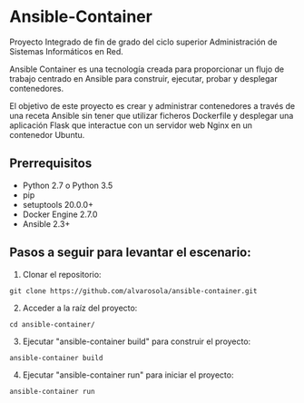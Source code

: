 # Ansible-Container
Proyecto Integrado de fin de grado del ciclo superior Administración de Sistemas Informáticos en Red.

Ansible Container es una tecnología creada para proporcionar un flujo de trabajo centrado en Ansible para construir, ejecutar, probar y desplegar contenedores. 

El objetivo de este proyecto es crear y administrar contenedores a través de una receta Ansible sin tener que utilizar ficheros Dockerfile y desplegar una aplicación Flask que interactue con un servidor web Nginx en un contenedor Ubuntu.

## Prerrequisitos
* Python 2.7 o Python 3.5
* pip
* setuptools 20.0.0+
* Docker Engine 2.7.0
* Ansible 2.3+

## Pasos a seguir para levantar el escenario:
1. Clonar el repositorio:
```
git clone https://github.com/alvarosola/ansible-container.git
```
2. Acceder a la raíz del proyecto:
```
cd ansible-container/
```
3. Ejecutar "ansible-container build" para construir el proyecto:
```
ansible-container build
```
4. Ejecutar "ansible-container run" para iniciar el proyecto:
```
ansible-container run
```
